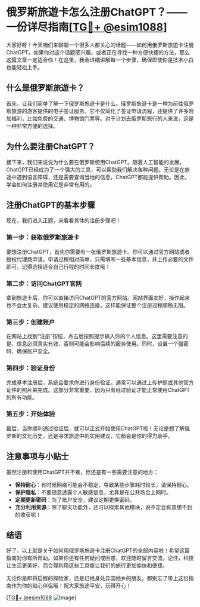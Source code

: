 # 俄罗斯旅遊卡怎么注册ChatGPT？——一份详尽指南[[TG💪+ @esim1088](https://t.me/s/esim1088)]

大家好呀！今天咱们来聊聊一个很多人都关心的话题——如何用俄罗斯旅遊卡注册ChatGPT。如果你对这个话题感兴趣，或者正在寻找一种方便快捷的方法，那么这篇文章一定适合你！在这里，我会详细讲解每一个步骤，确保即使你是技术小白也能轻松上手。

## 什么是俄罗斯旅遊卡？

首先，让我们简单了解一下俄罗斯旅遊卡是什么。俄罗斯旅遊卡是一种为前往俄罗斯旅游的游客提供的电子签证服务。它不仅简化了签证申请流程，还提供了许多附加福利，比如免费的交通、博物馆门票等。对于计划去俄罗斯旅行的人来说，这是一种非常方便的选择。

## 为什么要注册ChatGPT？

接下来，我们来说说为什么要在俄罗斯使用ChatGPT。随着人工智能的发展，ChatGPT已经成为了一个强大的工具，可以帮助我们解决各种问题。无论是在旅途中遇到语言障碍，还是需要查询当地的信息，ChatGPT都能提供帮助。因此，学会如何注册并使用它是非常有用的。

## 注册ChatGPT的基本步骤

现在，我们进入正题，来看看具体的注册步骤吧！

### 第一步：获取俄罗斯旅遊卡

要想注册ChatGPT，首先你需要有一张俄罗斯旅遊卡。你可以通过官方网站或者授权代理商申请。申请过程相对简单，只需填写一些基本信息，并上传必要的文件即可。记得选择适合自己行程的时间长度哦！

### 第二步：访问ChatGPT官网

拿到旅遊卡后，你可以直接访问ChatGPT的官方网站。网站界面友好，操作起来也不会太复杂。建议使用稳定的网络连接，这样能保证整个注册过程顺畅无阻。

### 第三步：创建账户

在网站上找到“注册”按钮，点击后按照提示输入你的个人信息。这里需要注意的是，信息必须真实有效，否则可能会影响后续的服务使用。同时，设置一个强密码，确保账户安全。

### 第四步：验证身份

完成基本注册后，系统会要求你进行身份验证。通常可以通过上传护照或其他官方证件的照片来完成。这部分非常重要，因为只有经过验证才能正常使用ChatGPT的所有功能。

### 第五步：开始体验

最后，当你顺利通过验证后，就可以正式开始使用ChatGPT啦！无论是想了解俄罗斯的文化历史，还是寻求旅途中的实用建议，它都会是你的得力助手。

## 注意事项与小贴士

虽然注册和使用ChatGPT并不难，但还是有一些需要注意的地方：

- **保持耐心**：有时候网络可能会不稳定，导致某些步骤耗时较长，请保持耐心。
- **保护隐私**：不要随意透露个人敏感信息，尤其是在公共场合上网时。
- **定期更新密码**：为了账户安全，建议定期更换密码。
- **充分利用资源**：除了聊天功能外，还可以探索其他模块，说不定会有意想不到的收获呢！

## 结语

好了，以上就是关于如何用俄罗斯旅遊卡注册ChatGPT的全部内容啦！希望这篇指南对你有所帮助。如果你还有任何疑问或困惑，欢迎随时留言交流。记住，科技让生活更美好，而合理利用这些工具能让我们的旅行更加愉快和便捷。

无论你是即将启程的探险家，还是已经身处异国他乡的朋友，都别忘了带上这份指南作为你的贴心伴侣哦！祝大家旅途平安，玩得开心！

[[TG💪+ @esim1088](https://t.me/s/esim1088) ![Image](https://i.postimg.cc/4NQfJmqS/Snipaste-2025-05-13-00-14-12.png)]
